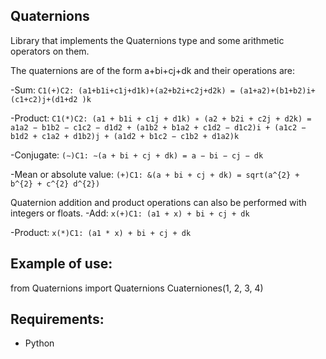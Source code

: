 ## Quaternions
Library that implements the Quaternions type and some arithmetic operators on them.

The quaternions are of the form a+bi+cj+dk and their operations are:

-Sum:
```C1(+)C2: (a1+b1i+c1j+d1k)+(a2+b2i+c2j+d2k) = (a1+a2)+(b1+b2)i+(c1+c2)j+(d1+d2 )k```

-Product:
```C1(*)C2: (a1 + b1i + c1j + d1k) ∗ (a2 + b2i + c2j + d2k) = a1a2 − b1b2 − c1c2 − d1d2 + (a1b2 + b1a2 + c1d2 − d1c2)i + (a1c2 − b1d2 + c1a2 + d1b2)j + (a1d2 + b1c2 − c1b2 + d1a2)k```

-Conjugate:
```(∼)C1: ∼(a + bi + cj + dk) = a − bi − cj − dk```

-Mean or absolute value:
```(+)C1: &(a + bi + cj + dk) = sqrt(a^{2} + b^{2} + c^{2} d^{2})```

Quaternion addition and product operations can also be performed with integers or floats.
-Add:
```x(+)C1: (a1 + x) + bi + cj + dk```

-Product:
```x(*)C1: (a1 * x) + bi + cj + dk```

## Example of use:
from Quaternions import Quaternions
Cuaterniones(1, 2, 3, 4)

## Requirements:
- Python
